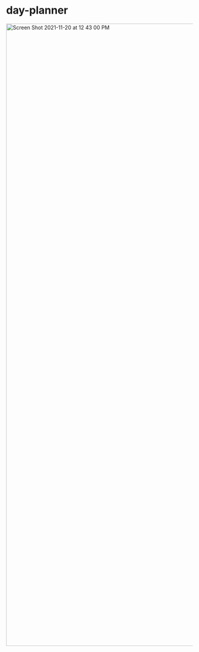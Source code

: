 # day-planner

<img width="1680" alt="Screen Shot 2021-11-20 at 12 43 00 PM" src="https://user-images.githubusercontent.com/86048677/142740424-70c4d4cd-590f-4fa7-b414-b135c7648a26.png">
